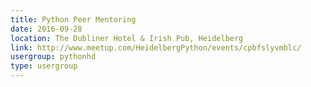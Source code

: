 ```yaml
---
title: Python Peer Mentoring
date: 2016-09-28
location: The Dubliner Hotel & Irish Pub, Heidelberg
link: http://www.meetup.com/HeidelbergPython/events/cpbfslyvmblc/
usergroup: pythonhd
type: usergroup
---
```


